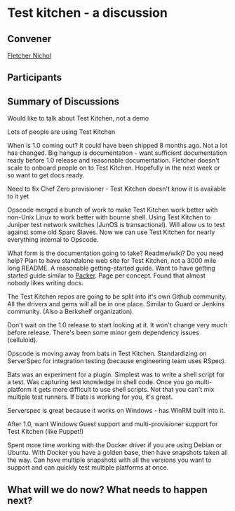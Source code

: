 Test kitchen - a discussion
===========================

## Convener

[Fletcher Nichol](https://twitter.com/fnichol)

## Participants

## Summary of Discussions

Would like to talk about Test Kitchen, not a demo

Lots of people are using Test Kitchen

When is 1.0 coming out?  It could have been shipped 8 months ago.  Not a lot has changed.  Big hangup is documentation - want sufficient documentation ready before 1.0 release and reasonable documentation.  Fletcher doesn't scale to onboard people on to Test Kitchen.  Hopefully in the next week or so want to get docs ready.

Need to fix Chef Zero provisioner - Test Kitchen doesn't know it is available to it yet

Opscode merged a bunch of work to make Test Kitchen work better with non-Unix Linux to work better with bourne shell.  Using Test Kitchen to Juniper test network switches (JunOS is transactional).  Will allow us to test against some old Sparc Slaves.  Now we can use Test Kitchen for nearly everything internal to Opscode.

What form is the documentation going to take?  Readme/wiki?  Do you need help?  Plan to have standalone web site for Test Kitchen, not a 3000 mile long README.  A reasonable getting-started guide.  Want to have getting started guide similar to [Packer](http://www.packer.io/intro).  Page per concept.  Found that almost nobody likes writing docs.

The Test Kitchen repos are going to be split into it's own Github community.  All the drivers and gems will all be in one place.  Similar to Guard or Jenkins community.  (Also a Berkshelf organization).

Don't wait on the 1.0 release to start looking at it.  It won't change very much before release.  There's been some minor gem dependency issues (celluloid).

Opscode is moving away from bats in Test Kitchen.  Standardizing on ServerSpec for integration testing (because engineering team uses RSpec).

Bats was an experiment for a plugin.  Simplest was to write a shell script for a test.  Was capturing test knowledge in shell code.  Once you go multi-platform it gets more difficult to use shell scripts.  Not that you can't mix multiple test runners.  If bats is working for you, it's great.

Serverspec is great because it works on Windows - has WinRM built into it.

After 1.0, want Windows Guest support and multi-provisioner support for Test Kitchen (like Puppet!)

Spent more time working with the Docker driver if you are using Debian or Ubuntu.  With Docker you have a golden base, then have snapshots taken all the way.  Can have multiple snapshots with all the versions you want to support and can quickly test multiple platforms at once.

## What will we do now?  What needs to happen next?